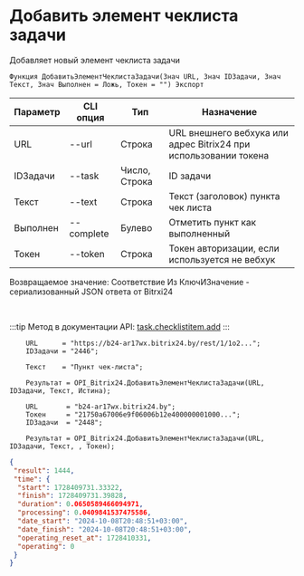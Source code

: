﻿---
sidebar_position: 1
---

# Добавить элемент чеклиста задачи
 Добавляет новый элемент чеклиста задачи



`Функция ДобавитьЭлементЧеклистаЗадачи(Знач URL, Знач IDЗадачи, Знач Текст, Знач Выполнен = Ложь, Токен = "") Экспорт`

  | Параметр | CLI опция | Тип | Назначение |
  |-|-|-|-|
  | URL | --url | Строка | URL внешнего вебхука или адрес Bitrix24 при использовании токена |
  | IDЗадачи | --task | Число, Строка | ID задачи |
  | Текст | --text | Строка | Текст (заголовок) пункта чек листа |
  | Выполнен | --complete | Булево | Отметить пункт как выполненный |
  | Токен | --token | Строка | Токен авторизации, если используется не вебхук |

  
  Возвращаемое значение:   Соответствие Из КлючИЗначение - сериализованный JSON ответа от Bitrxi24

<br/>

:::tip
Метод в документации API: [task.checklistitem.add](https://dev.1c-bitrix.ru/rest_help/tasks/task/checklistitem/add.php)
:::
<br/>


```bsl title="Пример кода"
    URL      = "https://b24-ar17wx.bitrix24.by/rest/1/1o2...";
    IDЗадачи = "2446";

    Текст    = "Пункт чек-листа";

    Результат = OPI_Bitrix24.ДобавитьЭлементЧеклистаЗадачи(URL, IDЗадачи, Текст, Истина);

    URL       = "b24-ar17wx.bitrix24.by";
    Токен     = "21750a67006e9f06006b12e400000001000...";
    IDЗадачи  = "2448";

    Результат = OPI_Bitrix24.ДобавитьЭлементЧеклистаЗадачи(URL, IDЗадачи, Текст, , Токен);
```
    



```json title="Результат"
{
 "result": 1444,
 "time": {
  "start": 1728409731.33322,
  "finish": 1728409731.39828,
  "duration": 0.0650589466094971,
  "processing": 0.0409841537475586,
  "date_start": "2024-10-08T20:48:51+03:00",
  "date_finish": "2024-10-08T20:48:51+03:00",
  "operating_reset_at": 1728410331,
  "operating": 0
 }
}
```
